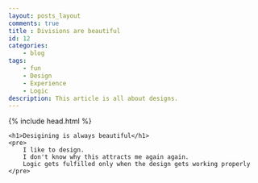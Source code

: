 ```yaml
---
layout: posts_layout
comments: true
title : Divisions are beautiful
id: 12
categories:
    - blog
tags:
    - fun
    - Design
    - Experience
    - Logic
description: This article is all about designs.
---
```


<html>
{% include head.html %}
<body>

    <h1>Desigining is always beautiful</h1>
    <pre>
        I like to design.
        I don't know why this attracts me again again.
        Logic gets fulfilled only when the design gets working properly
    </pre>
</body>
</html>
